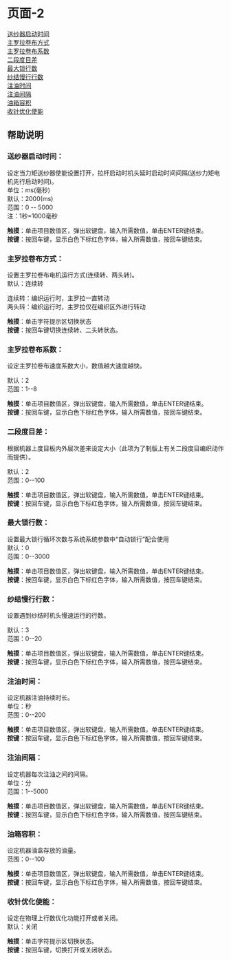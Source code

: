 # 页面-2

[送纱器启动时间](ye-mian-1.md#song-sha-qi-qi-dong-shi-jian)  
[主罗拉卷布方式](ye-mian-2.md#zhu-luo-la-juan-bu-fang-shi)  
[主罗拉卷布系数](ye-mian-2.md#zhu-luo-la-juan-bu-xi-shu)  
[二段度目差](ye-mian-2.md#er-duan-du-mu-cha)  
[最大锁行数](ye-mian-2.md#zui-da-suo-hang-shu)  
[纱结慢行行数](ye-mian-2.md#sha-jie-man-hang-hang-shu)  
[注油时间](ye-mian-2.md#zhu-you-shi-jian)  
[注油间隔](ye-mian-2.md#zhu-you-jian-ge)  
[油箱容积](ye-mian-2.md#you-xiang-rong-ji)  
[收针优化使能](ye-mian-2.md#shou-zhen-you-hua-shi-neng)

## 帮助说明

### **送纱器启动时间：**

设定当力矩送纱器使能设置打开，拉杆启动时机头延时启动时间间隔\(送纱力矩电机先行启动时间\)。  
单位：ms\(毫秒\)  
默认：2000\(ms\)  
范围：0 -- 5000  
注：1秒=1000毫秒

**触摸**：单击项目数值区，弹出软键盘，输入所需数值，单击ENTER键结束。  
**按键**：按回车键，显示白色下标红色字体，输入所需数值，按回车键结束。

### **主罗拉卷布方式：**

设置主罗拉卷布电机运行方式\(连续转、两头转\)。  
默认：连续转

连续转：编织运行时，主罗拉一直转动   
两头转：编织运行时，主罗拉仅在编织区外进行转动

**触摸**：单击字符提示区切换状态  
**按键**：按回车键切换连续转、二头转状态。

### **主罗拉卷布系数：**

设定主罗拉卷布速度系数大小，数值越大速度越快。

默认：2  
范围：1--8

**触摸**：单击项目数值区，弹出软键盘，输入所需数值，单击ENTER键结束。  
**按键**：按回车键，显示白色下标红色字体，输入所需数值，按回车键结束。

### **二段度目差：**

根据机器上度目板内外层次差来设定大小（此项为了制版上有关二段度目编织动作而提供）。

默认：2  
范围：0--100

**触摸**：单击项目数值区，弹出软键盘，输入所需数值，单击ENTER键结束。  
**按键**：按回车键，显示白色下标红色字体，输入所需数值，按回车键结束。

### **最大锁行数：**

设置最大锁行循环次数与系统系统参数中“自动锁行”配合使用  
默认：0  
范围：0--3000

**触摸**：单击项目数值区，弹出软键盘，输入所需数值，单击ENTER键结束。  
**按键**：按回车键，显示白色下标红色字体，输入所需数值，按回车键结束。 

### **纱结慢行行数：**

设置遇到纱结时机头慢速运行的行数。

默认：3  
范围：0--20

**触摸**：单击项目数值区，弹出软键盘，输入所需数值，单击ENTER键结束。  
**按键**：按回车键，显示白色下标红色字体，输入所需数值，按回车键结束。

### **注油时间：**

设定机器注油持续时长。  
单位：秒  
范围：0--200

**触摸**：单击项目数值区，弹出软键盘，输入所需数值，单击ENTER键结束。  
**按键**：按回车键，显示白色下标红色字体，输入所需数值，按回车键结束。

### **注油间隔：**

设定机器每次注油之间的间隔。  
单位：分  
范围：1--5000

**触摸**：单击项目数值区，弹出软键盘，输入所需数值，单击ENTER键结束。  
**按键**：按回车键，显示白色下标红色字体，输入所需数值，按回车键结束。

### **油箱容积：**

设定机器油盒存放的油量。  
范围：0--100

**触摸**：单击项目数值区，弹出软键盘，输入所需数值，单击ENTER键结束。  
**按键**：按回车键，显示白色下标红色字体，输入所需数值，按回车键结束。

### **收针优化使能：**

设定在物理上行数优化功能打开或者关闭。  
默认：关闭

**触摸**：单击字符提示区切换状态。  
**按键**：按回车键，切换打开或关闭状态。

